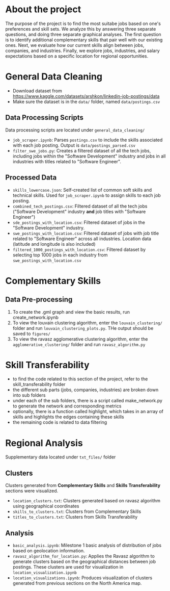 # About the project

The purpose of the project is to find the most suitabe jobs based on one's preferences and skill sets. We analyze this by answering three separate questions, and doing three separate graphical analyses. The first question is to identify additional complementary skills that pair well with our existing ones. Next, we evaluate how our current skills align between jobs, companies, and industries. Finally, we explore jobs, industries, and salary expectations based on a specific location for regional opportunities.

# General Data Cleaning

- Download dataset from https://www.kaggle.com/datasets/arshkon/linkedin-job-postings/data
- Make sure the dataset is in the `data/` folder, named `data/postings.csv`

## Data Processing Scripts

Data processing scripts are located under `general_data_cleaning/`

- `job_scraper.ipynb`: Parses `postings.csv` to include the skills associated with each job posting. Output is `data/postings_parsed.csv`
- `filter_swe_jobs.py`: Creates a filtered dataset of all the tech jobs, including jobs within the "Software Development" industry and jobs in all industries with titles related to "Software Engineer".

## Processed Data

- `skills_lowercase.json`: Self-created list of common soft skills and technical skills. Used for `job_scraper.ipynb` to assign skills to each job posting.
- `combined_tech_postings.csv`: Filtered dataset of all the tech jobs ("Software Development" industry **and** job titles with "Software Engineer")
- `sde_postings_with_location.csv`: Filtered dataset of jobs in the "Software Development" industry.
- `swe_postings_with_location.csv`: Filtered dataset of jobs with job title related to "Software Engineer" across all industries. Location data (latitude and longitude is also included)
- `filtered_1000_postings_with_location.csv`: Filtered dataset by selecting top 1000 jobs in each industry from `swe_postings_with_location.csv`

# Complementary Skills

## Data Pre-processing

1. To create the .gml graph and view the basic results, run create_network.ipynb
2. To view the louvain clustering algorithm, enter the `louvain_clustering/` folder and run `louvain_clustering_plots.py`. THe output should be saved to `figures/`
3. To view the ravasz agglomerative clustering algorithm, enter the `agglomerative_clustering/` folder and run `ravasz_algorithm.py`

# Skill Transferability

- to find the code related to this section of the project, refer to the skill_transferability folder
- the different sub parts (jobs, companies, industries) are broken down into sub folders
- under each of the sub folders, there is a script called make_network.py to generate the network and corresponding metrics
- optionally, there is a function called highlight, which takes in an array of skills and highlights the edges containing these skills
- the remaining code is related to data filtering

# Regional Analysis

Supplementary data located under `txt_files/` folder

## Clusters

Clusters generated from **Complementary Skills** and **Skills Transferability** sections were visualized.

- `location_clusters.txt`: Clusters generated based on ravasz algorithm using geographical coordinates
- `skills_to_clusters.txt`: Clusters from Complementary Skills
- `titles_to_clusters.txt`: Clusters from Skills Transferability

## Analysis

- `basic_analysis.ipynb`: Milestone 1 basic analysis of distribution of jobs based on geolocation information.
- `ravasz_algorithm_for_location.py`: Applies the Ravasz algorithm to generate clusters based on the geographical distances between job postings. These clusters are used for visualization in `location_visualization.ipynb`
- `location_visualizations.ipynb`: Produces visualization of clusters generated from previous sections on the North America map.
